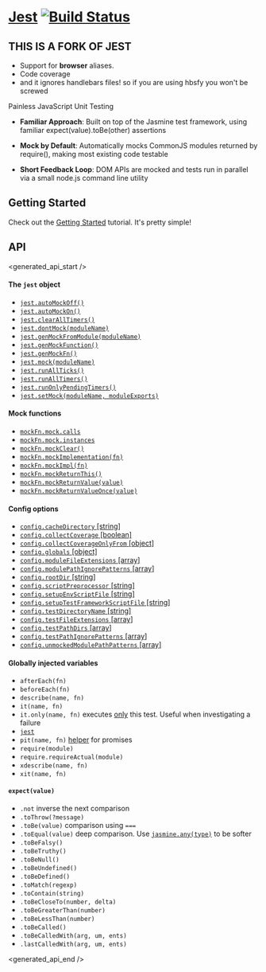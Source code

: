 # [Jest](http://facebook.github.io/jest/) [![Build Status](https://travis-ci.org/facebook/jest.svg?branch=master)](https://travis-ci.org/facebook/jest)
## THIS IS A FORK OF JEST

- Support for **browser** aliases. 
- Code coverage
- and it ignores handlebars files! so if you are using hbsfy you won't be screwed

Painless JavaScript Unit Testing

- **Familiar Approach**: Built on top of the Jasmine test framework, using familiar expect(value).toBe(other) assertions

- **Mock by Default**: Automatically mocks CommonJS modules returned by require(), making most existing code testable

- **Short Feedback Loop**: DOM APIs are mocked and tests run in parallel via a small node.js command line utility

## Getting Started

Check out the [Getting Started](http://facebook.github.io/jest/docs/getting-started.html) tutorial. It's pretty simple!

## API

<generated_api_start />
#### The `jest` object

  - [`jest.autoMockOff()`](http://facebook.github.io/jest/docs/api.html#jest-automockoff)
  - [`jest.autoMockOn()`](http://facebook.github.io/jest/docs/api.html#jest-automockon)
  - [`jest.clearAllTimers()`](http://facebook.github.io/jest/docs/api.html#jest-clearalltimers)
  - [`jest.dontMock(moduleName)`](http://facebook.github.io/jest/docs/api.html#jest-dontmock-modulename)
  - [`jest.genMockFromModule(moduleName)`](http://facebook.github.io/jest/docs/api.html#jest-genmockfrommodule-modulename)
  - [`jest.genMockFunction()`](http://facebook.github.io/jest/docs/api.html#jest-genmockfunction)
  - [`jest.genMockFn()`](http://facebook.github.io/jest/docs/api.html#jest-genmockfn)
  - [`jest.mock(moduleName)`](http://facebook.github.io/jest/docs/api.html#jest-mock-modulename)
  - [`jest.runAllTicks()`](http://facebook.github.io/jest/docs/api.html#jest-runallticks)
  - [`jest.runAllTimers()`](http://facebook.github.io/jest/docs/api.html#jest-runalltimers)
  - [`jest.runOnlyPendingTimers()`](http://facebook.github.io/jest/docs/api.html#jest-runonlypendingtimers)
  - [`jest.setMock(moduleName, moduleExports)`](http://facebook.github.io/jest/docs/api.html#jest-setmock-modulename-moduleexports)

#### Mock functions

  - [`mockFn.mock.calls`](http://facebook.github.io/jest/docs/api.html#mockfn-mock-calls)
  - [`mockFn.mock.instances`](http://facebook.github.io/jest/docs/api.html#mockfn-mock-instances)
  - [`mockFn.mockClear()`](http://facebook.github.io/jest/docs/api.html#mockfn-mockclear)
  - [`mockFn.mockImplementation(fn)`](http://facebook.github.io/jest/docs/api.html#mockfn-mockimplementation-fn)
  - [`mockFn.mockImpl(fn)`](http://facebook.github.io/jest/docs/api.html#mockfn-mockimpl-fn)
  - [`mockFn.mockReturnThis()`](http://facebook.github.io/jest/docs/api.html#mockfn-mockreturnthis)
  - [`mockFn.mockReturnValue(value)`](http://facebook.github.io/jest/docs/api.html#mockfn-mockreturnvalue-value)
  - [`mockFn.mockReturnValueOnce(value)`](http://facebook.github.io/jest/docs/api.html#mockfn-mockreturnvalueonce-value)

#### Config options

  - [`config.cacheDirectory` [string]](http://facebook.github.io/jest/docs/api.html#config-cachedirectory-string)
  - [`config.collectCoverage` [boolean]](http://facebook.github.io/jest/docs/api.html#config-collectcoverage-boolean)
  - [`config.collectCoverageOnlyFrom` [object]](http://facebook.github.io/jest/docs/api.html#config-collectcoverageonlyfrom-object)
  - [`config.globals` [object]](http://facebook.github.io/jest/docs/api.html#config-globals-object)
  - [`config.moduleFileExtensions` [array<string>]](http://facebook.github.io/jest/docs/api.html#config-modulefileextensions-array-string)
  - [`config.modulePathIgnorePatterns` [array<string>]](http://facebook.github.io/jest/docs/api.html#config-modulepathignorepatterns-array-string)
  - [`config.rootDir` [string]](http://facebook.github.io/jest/docs/api.html#config-rootdir-string)
  - [`config.scriptPreprocessor` [string]](http://facebook.github.io/jest/docs/api.html#config-scriptpreprocessor-string)
  - [`config.setupEnvScriptFile` [string]](http://facebook.github.io/jest/docs/api.html#config-setupenvscriptfile-string)
  - [`config.setupTestFrameworkScriptFile` [string]](http://facebook.github.io/jest/docs/api.html#config-setuptestframeworkscriptfile-string)
  - [`config.testDirectoryName` [string]](http://facebook.github.io/jest/docs/api.html#config-testdirectoryname-string)
  - [`config.testFileExtensions` [array<string>]](http://facebook.github.io/jest/docs/api.html#config-testfileextensions-array-string)
  - [`config.testPathDirs` [array<string>]](http://facebook.github.io/jest/docs/api.html#config-testpathdirs-array-string)
  - [`config.testPathIgnorePatterns` [array<string>]](http://facebook.github.io/jest/docs/api.html#config-testpathignorepatterns-array-string)
  - [`config.unmockedModulePathPatterns` [array<string>]](http://facebook.github.io/jest/docs/api.html#config-unmockedmodulepathpatterns-array-string)

#### Globally injected variables

  - `afterEach(fn)`
  - `beforeEach(fn)`
  - `describe(name, fn)`
  - `it(name, fn)`
  - `it.only(name, fn)` executes [only](https://github.com/davemo/jasmine-only) this test. Useful when investigating a failure
  - [`jest`](http://facebook.github.io/jest/docs/api.html#the-jest-object)
  - `pit(name, fn)` [helper](https://www.npmjs.org/package/jasmine-pit) for promises
  - `require(module)`
  - `require.requireActual(module)`
  - `xdescribe(name, fn)`
  - `xit(name, fn)`

#### `expect(value)`

  - `.not` inverse the next comparison
  - `.toThrow(?message)`
  - `.toBe(value)` comparison using `===`
  - `.toEqual(value)` deep comparison. Use [`jasmine.any(type)`](http://jasmine.github.io/1.3/introduction.html#section-Matching_Anything_with_<code>jasmine.any</code>) to be softer
  - `.toBeFalsy()`
  - `.toBeTruthy()`
  - `.toBeNull()`
  - `.toBeUndefined()`
  - `.toBeDefined()`
  - `.toMatch(regexp)`
  - `.toContain(string)`
  - `.toBeCloseTo(number, delta)`
  - `.toBeGreaterThan(number)`
  - `.toBeLessThan(number)`
  - `.toBeCalled()`
  - `.toBeCalledWith(arg, um, ents)`
  - `.lastCalledWith(arg, um, ents)`

<generated_api_end />
